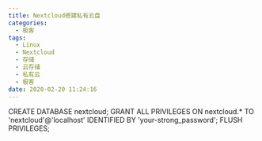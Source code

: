 ```yaml
---
title: Nextcloud搭建私有云盘
categories:
  - 极客
tags:
  - Linux
  - Nextcloud
  - 存储
  - 云存储
  - 私有云
  - 极客
date: 2020-02-20 11:24:16
---
```


CREATE DATABASE nextcloud;
GRANT ALL PRIVILEGES ON nextcloud.* TO 'nextcloud'@'localhost' IDENTIFIED BY 'your-strong_password';
FLUSH PRIVILEGES;